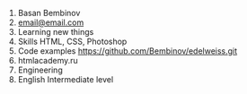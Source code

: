 1. Basan Bembinov
2. email@email.com
3. Learning new things
4. Skills HTML, CSS, Photoshop
5. Code examples https://github.com/Bembinov/edelweiss.git
6. htmlacademy.ru
7. Engineering
8. English Intermediate level
